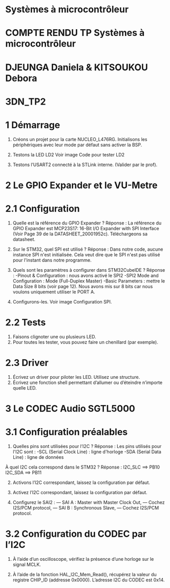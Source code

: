 # Systèmes à microcontrôleur

# COMPTE RENDU TP Systèmes à microcontrôleur
# DJEUNGA Daniela & KITSOUKOU Debora
# 3DN_TP2

# 1 Démarrage
1. Créons un projet pour la carte NUCLEO_L476RG. Initialisons les périphériques
avec leur mode par défaut sans activer la BSP.

2. Testons la LED LD2
Voir image Code pour tester LD2

3. Testons l’USART2 connecté à la STLink interne. (Valider par le prof).
   
# 2 Le GPIO Expander et le VU-Metre

# 2.1 Configuration
1. Quelle est la référence du GPIO Expander ? 
Réponse : La référence du GPIO Expander est MCP23S17: 16-Bit I/O Expander with SPI Interface (Voir Page 39 de la DATASHEET_20001952c).
Téléchargeons sa datasheet.

2. Sur le STM32, quel SPI est utilisé ?
Réponse : Dans notre code, aucune instance SPI n'est initialisée.
Cela veut dire que le SPI n'est pas utilisé pour l'instant dans notre programme.

3. Quels sont les paramètres à configurer dans STM32CubeIDE ?
Réponse :
-Pinout & Configuration : nous avons activé le SPI2
-SPI2 Mode and Configuration : Mode (Full-Duplex Master)
-Basic Parameters : mettre le Data Size 8 bits (voir page 12).
Nous avons mis sur 8 bits car nous voulons uniquement utiliser le PORT A. 

5. Configurons-les.
Voir image Configuration SPI.

# 2.2 Tests
1. Faisons clignoter une ou plusieurs LED.
2. Pour toutes les tester, vous pouvez faire un chenillard (par exemple).

# 2.3 Driver

1. Écrivez un driver pour piloter les LED. Utilisez une structure.
2. Écrivez une fonction shell permettant d’allumer ou d’éteindre n’importe
quelle LED.

# 3 Le CODEC Audio SGTL5000
# 3.1 Configuration préalables

1. Quelles pins sont utilisées pour l’I2C ? 
Réponse :
Les pins utilisés pour l'I2C sont :
-SCL (Serial Clock Line) : ligne d'horloge
-SDA (Serial Data Line) : ligne de données

À quel I2C cela correspond dans le STM32 ?
Réponse :
I2C_SLC ==> PB10
I2C_SDA ==> PB11

2. Activons l’I2C correspondant, laissez la configuration par défaut.

3. Activez l’I2C correspondant, laissez la configuration par défaut.

4. Configurez le SAI2 :
— SAI A : Master with Master Clock Out,
— Cochez I2S/PCM protocol,
— SAI B : Synchronous Slave,
— Cochez I2S/PCM protocol.

# 3.2 Configuration du CODEC par l’I2C

1. À l’aide d’un oscilloscope, vérifiez la présence d’une horloge sur le signal
MCLK.

2. À l’aide de la fonction HAL_I2C_Mem_Read(), récupérez la valeur du registre
CHIP_ID (addresse 0x0000). L’adresse I2C du CODEC est 0x14.














































